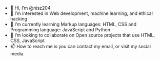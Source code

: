 - 👋 Hi, I’m @nisz204
- 👀 I’m interested in Web development, machine learning, and ethical hacking
- 🌱 I’m currently learning Markup languages: HTML, CSS and Programming language: JavaScript and Python 
- 💞️ I’m looking to collaborate on Open source projects that use HTML, CSS, JavaScript
- 📫 How to reach me is you can contact my email, or visit my social media

<!---
nisz204/nisz204 is a ✨ special ✨ repository because its `README.md` (this file) appears on your GitHub profile.
You can click the Preview link to take a look at your changes.
--->
